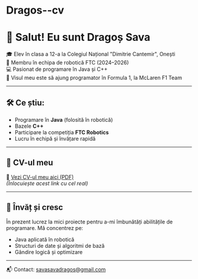 # Dragos--cv
# 👋 Salut! Eu sunt Dragoș Sava

🎓 Elev în clasa a 12-a la Colegiul Național "Dimitrie Cantemir", Onești  
🤖 Membru în echipa de robotică FTC (2024–2026)  
💻 Pasionat de programare în Java și C++  
🏁 Visul meu este să ajung programator în Formula 1, la McLaren F1 Team  

---

## 🛠️ Ce știu:

- Programare în **Java** (folosită în robotică)
- Bazele **C++**
- Participare la competiția **FTC Robotics**
- Lucru în echipă și învățare rapidă

---

## 📄 CV-ul meu

🔗 [Vezi CV-ul meu aici (PDF)]()  
*(Înlocuiește acest link cu cel real)*

---

## 🌱 Învăț și cresc

În prezent lucrez la mici proiecte pentru a-mi îmbunătăți abilitățile de programare. Mă concentrez pe:
- Java aplicată în robotică
- Structuri de date și algoritmi de bază
- Gândire logică și optimizare

---

📬 Contact: savasavadragos@gmail.com

